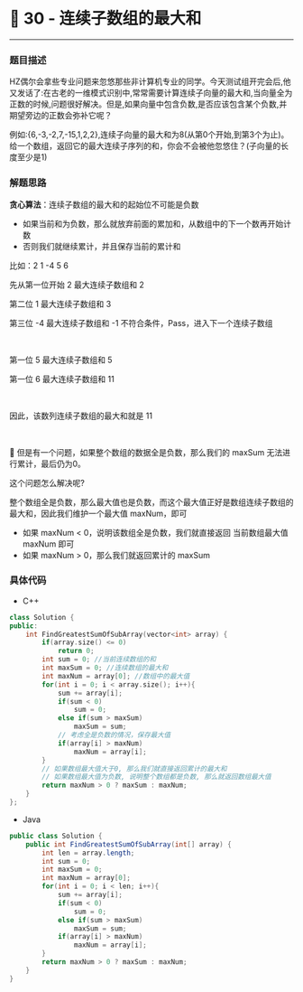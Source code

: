 # 📸 30 - 连续子数组的最大和

---

### 题目描述

HZ偶尔会拿些专业问题来忽悠那些非计算机专业的同学。今天测试组开完会后,他又发话了:在古老的一维模式识别中,常常需要计算连续子向量的最大和,当向量全为正数的时候,问题很好解决。但是,如果向量中包含负数,是否应该包含某个负数,并期望旁边的正数会弥补它呢？

例如:{6,-3,-2,7,-15,1,2,2},连续子向量的最大和为8(从第0个开始,到第3个为止)。给一个数组，返回它的最大连续子序列的和，你会不会被他忽悠住？(子向量的长度至少是1)



### 解题思路

**贪心算法**：连续子数组的最大和的起始位不可能是负数

- 如果当前和为负数，那么就放弃前面的累加和，从数组中的下一个数再开始计数
- 否则我们就继续累计，并且保存当前的累计和

比如：2 1 -4 5 6

先从第一位开始 2  最大连续子数组和 2

第二位 1  最大连续子数组和 3

第三位 -4  最大连续子数组和 -1 不符合条件，Pass，进入下一个连续子数组

<br>

第一位 5 最大连续子数组和 5

第一位 6 最大连续子数组和 11

<br>

因此，该数列连续子数组的最大和就是 11

<br>

🚨 但是有一个问题，如果整个数组的数据全是负数，那么我们的 maxSum 无法进行累计，最后仍为0。

这个问题怎么解决呢?

整个数组全是负数，那么最大值也是负数，而这个最大值正好是数组连续子数组的最大和，因此我们维护一个最大值 maxNum，即可

- 如果 maxNum < 0，说明该数组全是负数，我们就直接返回 当前数组最大值 maxNum 即可
- 如果 maxNum > 0，那么我们就返回累计的 maxSum



### 具体代码

- C++

```cpp
class Solution {
public:
    int FindGreatestSumOfSubArray(vector<int> array) {
        if(array.size() <= 0)
            return 0;
        int sum = 0; //当前连续数组的和
        int maxSum = 0; //连续数组的最大和
        int maxNum = array[0]; //数组中的最大值
        for(int i = 0; i < array.size(); i++){
            sum += array[i];
            if(sum < 0)
                sum = 0;
            else if(sum > maxSum)
                maxSum = sum;
            // 考虑全是负数的情况，保存最大值
            if(array[i] > maxNum)
                maxNum = array[i];
        }
        // 如果数组最大值大于0, 那么我们就直接返回累计的最大和
        // 如果数组最大值为负数, 说明整个数组都是负数, 那么就返回数组最大值
        return maxNum > 0 ? maxSum : maxNum;
    }
};
```

- Java

```java
public class Solution {
    public int FindGreatestSumOfSubArray(int[] array) {
        int len = array.length;
        int sum = 0; 
        int maxSum = 0;
        int maxNum = array[0];
        for(int i = 0; i < len; i++){
            sum += array[i];
            if(sum < 0)
                sum = 0;
            else if(sum > maxSum)
                maxSum = sum;
            if(array[i] > maxNum)
                maxNum = array[i];
        }
        return maxNum > 0 ? maxSum : maxNum;
    }
}
```

